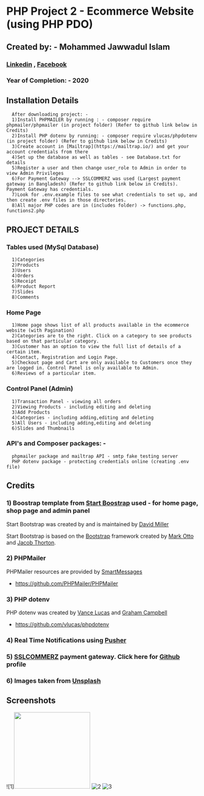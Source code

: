 # PHP Project 2 - Ecommerce Website (using PHP PDO)
## Created by: - Mohammed Jawwadul Islam

### [Linkedin](https://www.linkedin.com/in/jawwadfida/) , [Facebook](https://www.facebook.com/Jawwad.Fida/) 
### Year of Completion: - 2020



## Installation Details
      After downloading project: - 
      1)Install PHPMAILER by running : - composer require phpmailer/phpmailer (in project folder) (Refer to github link below in Credits)
      2)Install PHP dotenv by running: - composer require vlucas/phpdotenv (in project folder) (Refer to github link below in Credits)
      3)Create account in [Mailtrap](https://mailtrap.io/) and get your account credentials from there
      4)Set up the database as well as tables - see Database.txt for details
      5)Register a user and then change user_role to Admin in order to view Admin Privileges
      6)For Payment Gateway --> SSLCOMMERZ was used (Largest payment gateway in Bangladesh) (Refer to github link below in Credits). Payment Gateway has credentials.    
      7)Look for .env.example files to see what credentials to set up, and then create .env files in those directories. 
      8)All major PHP codes are in (includes folder) -> functions.php, functions2.php 
       

## PROJECT DETAILS 
    
    
### Tables used (MySql Database)
      1)Categories
      2)Products
      3)Users
      4)Orders
      5)Receipt
      6)Product Report
      7)Slides
      8)Comments

    
### Home Page
      1)Home page shows list of all products available in the ecommerce website (with Pagination) 
      2)Categories are to the right. Click on a category to see products based on that particular category.
      3)Customer has an option to view the full list of details of a certain item.
      4)Contact, Registration and Login Page.
      5)Checkout page and Cart are only available to Customers once they are logged in. Control Panel is only available to Admin.
      6)Reviews of a particular item.


### Control Panel (Admin)
      1)Transaction Panel - viewing all orders
      2)Viewing Products - including editing and deleting
      3)Add Products
      4)Categories - including adding,editing and deleting
      5)All Users - including adding,editing and deleting
      6)Slides and Thumbnails


### API's and Composer packages: -
      phpmailer package and mailtrap API - smtp fake testing server
      PHP dotenv package - protecting credentials online (creating .env file)
      
      
## Credits

### 1) Boostrap template from [Start Boostrap](https://startbootstrap.com/) used - for home page, shop page and admin panel 

Start Bootstrap was created by and is maintained by [David Miller](https://twitter.com/davidmillerskt)

Start Bootstrap is based on the [Bootstrap](http://getbootstrap.com/) framework created by [Mark Otto](https://twitter.com/mdo) and [Jacob Thorton](https://twitter.com/fat).

### 2) PHPMailer

PHPMailer resources are provided by [SmartMessages](https://info.smartmessages.net/)

 * https://github.com/PHPMailer/PHPMailer
 
### 3) PHP dotenv 

PHP dotenv was created by [Vance Lucas](https://github.com/vlucas) and [Graham Campbell](https://twitter.com/GrahamJCampbell)

 * https://github.com/vlucas/phpdotenv
 
### 4) Real Time Notifications using [Pusher](https://github.com/pusher)

### 5) [SSLCOMMERZ](https://www.sslcommerz.com/) payment gateway. Click here for [Github](https://github.com/sslcommerz) profile

### 6) Images taken from [Unsplash](https://unsplash.com/)

## Screenshots

![1]<img src="https://user-images.githubusercontent.com/64092765/107878898-db4e7500-6eff-11eb-83c4-29bed4b7fe7e.png" width="200px">
![2](https://user-images.githubusercontent.com/64092765/107878942-22d50100-6f00-11eb-9263-62ea1e41f056.png)
![3](https://user-images.githubusercontent.com/64092765/107878961-4c8e2800-6f00-11eb-9de4-121cc3532ddc.png)
    
